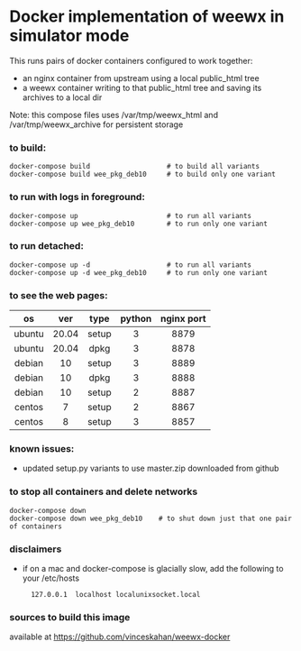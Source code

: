 
# Docker implementation of weewx in simulator mode

This runs pairs of docker containers configured to work together:

 * an nginx container from upstream using a local public_html tree
 * a weewx container writing to that public_html tree and saving its archives to a local dir

Note: this compose files uses /var/tmp/weewx_html and /var/tmp/weewx_archive for persistent storage

### to build:
    docker-compose build                   # to build all variants
    docker-compose build wee_pkg_deb10     # to build only one variant

### to run with logs in foreground:
    docker-compose up                      # to run all variants
    docker-compose up wee_pkg_deb10        # to run only one variant

### to run detached:
    docker-compose up -d                   # to run all variants
    docker-compose up -d wee_pkg_deb10     # to run only one variant

### to see the web pages:

|   os   |  ver  |  type | python | nginx port | 
| :---:  | :---: | :---: | :---:  |    :---:   |  
| ubuntu | 20.04 | setup |   3    |    8879    |  
| ubuntu | 20.04 | dpkg  |   3    |    8878    | 
| debian | 10    | setup |   3    |    8889    | 
| debian | 10    | dpkg  |   3    |    8888    | 
| debian | 10    | setup |   2    |    8887    | 
| centos | 7     | setup |   2    |    8867    | 
| centos | 8     | setup |   3    |    8857    | 

### known issues:
 * updated setup.py variants to use master.zip downloaded from github
 
### to stop all containers and delete networks
    docker-compose down 
    docker-compose down wee_pkg_deb10    # to shut down just that one pair of containers

### disclaimers
 * if on a mac and docker-compose is glacially slow, add the following to your /etc/hosts

         127.0.0.1	localhost localunixsocket.local

### sources to build this image
   available at https://github.com/vinceskahan/weewx-docker

